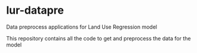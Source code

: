 # lur-datapre
Data preprocess applications for Land Use Regression model

This repository contains all the code to get and preprocess the data for the model
